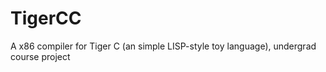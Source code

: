 TigerCC
=======

A x86 compiler for Tiger C (an simple LISP-style toy language), undergrad course project
